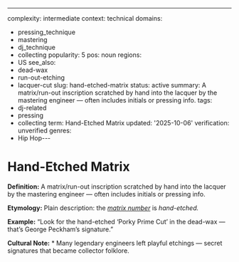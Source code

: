 ---
complexity: intermediate
context: technical
domains:
- pressing_technique
- mastering
- dj_technique
- collecting
popularity: 5
pos: noun
regions:
- US
see_also:
- dead-wax
- run-out-etching
- lacquer-cut
slug: hand-etched-matrix
status: active
summary: A matrix/run-out inscription scratched by hand into the lacquer by the mastering
  engineer — often includes initials or pressing info.
tags:
- dj-related
- pressing
- collecting
term: Hand-Etched Matrix
updated: '2025-10-06'
verification: unverified
genres:
- Hip Hop---

# Hand-Etched Matrix

**Definition:** A matrix/run-out inscription scratched by hand into the lacquer by the mastering engineer — often includes initials or pressing info.

**Etymology:** Plain description: the *[matrix number](../m/matrix-number/)* is *hand-etched.*

**Example:** “Look for the hand-etched ‘Porky Prime Cut’ in the dead-wax — that’s George Peckham’s signature.”

**Cultural Note:** * Many legendary engineers left playful etchings — secret signatures that became collector folklore.

